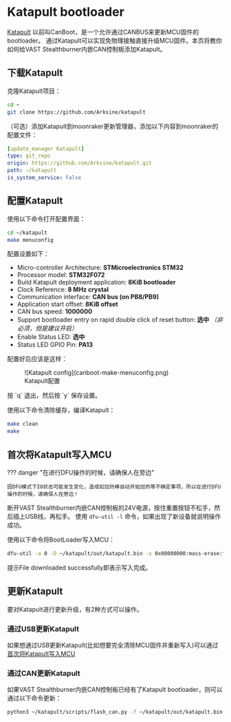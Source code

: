 # Katapult bootloader

[Katapult](https://github.com/Arksine/katapult) 以前叫CanBoot，是一个允许通过CANBUS来更新MCU固件的bootloader。
通过Katapult可以实现免物理接触直接升级MCU固件。本页将教你如何给VAST Stealthburner内嵌CAN控制板添加Katapult。

## 下载Katapult
克隆Katapult项目：
``` bash
cd ~
git clone https://github.com/Arksine/katapult
```
（可选）添加Katapult到moonraker更新管理器，添加以下内容到moonraker的配置文件：
``` yaml title="moonraker.conf"
[update_manager Katapult]
type: git_repo
origin: https://github.com/Arksine/katapult.git
path: ~/katapult
is_system_service: False
```

## 配置Katapult
使用以下命令打开配置界面：
``` bash
cd ~/katapult
make menuconfig
```
配置设置如下：

- Micro-controller Architecture: **STMicroelectronics STM32**
- Processor model: **STM32F072**
- Build Katapult deployment application: **8KiB bootloader**
- Clock Reference: **8 MHz crystal**
- Communication interface: **CAN bus (on PB8/PB9)**
- Application start offset: **8KiB offset**
- CAN bus speed: **1000000**
- Support bootloader entry on rapid double click of reset button: **选中** *（非必须，但是建议开启）*
- Enable Status LED: **选中**
- Status LED GPIO Pin: **PA13**

配置好后应该是这样：
<figure markdown>
  ![Katapult config](canboot-make-menuconfig.png)
  <figcaption>Katapult配置</figcaption>
</figure>
按 `q` 退出，然后按 `y` 保存设置。

使用以下命令清除缓存，编译Katapult：
``` bash
make clean
make
```

## 首次将Katapult写入MCU
??? danger "在进行DFU操作的时候，请确保人在旁边"

    因DFU模式下IO状态可能发生变化，造成如加热棒自动开始加热等不确定事项，所以在进行DFU操作的时候，请确保人在旁边！

断开VAST Stealthburner内嵌CAN控制板的24V电源，按住重置按钮不松手，然后插上USB线，再松手。
使用 `dfu-util -l` 命令，如果出现了新设备就说明操作成功。

使用以下命令将BootLoader写入MCU：
``` bash
dfu-util -a 0 -D ~/katapult/out/katapult.bin -s 0x08000000:mass-erase:force:leave
```
提示File downloaded successfully即表示写入完成。

## 更新Katapult
要对Katapult进行更新升级，有2种方式可以操作。

### 通过USB更新Katapult
如果想通过USB更新Katapult(比如想要完全清除MCU固件并重新写入)可以通过[首次将Katapult写入MCU](#首次将Katapult写入MCU)

### 通过CAN更新Katapult
如果VAST Stealthburner内嵌CAN控制板已经有了Katapult bootloader，则可以通过以下命令更新：
``` bash
python3 ~/katapult/scripts/flash_can.py -f ~/katapult/out/katapult.bin -i can0 -u <uuid>
```
